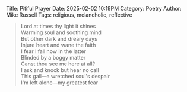 Title: Pitiful Prayer
Date: 2025-02-02 10:19PM
Category: Poetry
Author: Mike Russell
Tags: religious, melancholic, reflective

> Lord at times thy light it shines<br>
> Warming soul and soothing mind<br>
> But other dark and dreary days<br>
> Injure heart and wane the faith<br>
> I fear I fall now in the latter<br>
> Blinded by a boggy matter<br>
> Canst thou see me here at all?<br>
> I ask and knock but hear no call<br>
> This gall—a wretched soul's despair<br>
> I'm left alone—my greatest fear